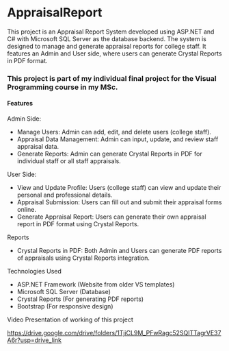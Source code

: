 # AppraisalReport

This project is an Appraisal Report System developed using ASP.NET and C# with Microsoft SQL Server as the database backend. The system is designed to manage and generate appraisal reports for college staff. It features an Admin and User side, where users can generate Crystal Reports in PDF format.


### This project is part of my individual final project for the Visual Programming course in my MSc.


#### Features

Admin Side:

- Manage Users: Admin can add, edit, and delete users (college staff).
- Appraisal Data Management: Admin can input, update, and review staff appraisal data.
- Generate Reports: Admin can generate Crystal Reports in PDF for individual staff or all staff appraisals.

User Side:

- View and Update Profile: Users (college staff) can view and update their personal and professional details.
- Appraisal Submission: Users can fill out and submit their appraisal forms online.
- Generate Appraisal Report: Users can generate their own appraisal report in PDF format using Crystal Reports.

Reports

- Crystal Reports in PDF: Both Admin and Users can generate PDF reports of appraisals using Crystal Reports integration.

Technologies Used

- ASP.NET Framework (Website from older VS templates)
- Microsoft SQL Server (Database)
- Crystal Reports (For generating PDF reports)
- Bootstrap (For responsive design)

Video Presentation of working of this project

https://drive.google.com/drive/folders/1TjiCL9M_PFwRagc52SQITTagrVE37A6r?usp=drive_link


